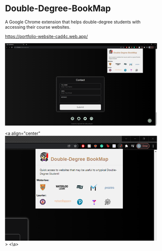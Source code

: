 # Double-Degree-BookMap
A Google Chrome extension that helps double-degree students with accessing their course websites.

https://portfolio-website-cad4c.web.app/

![Extension Image](.Images/Fullscreen.PNG)

<a align="center" ![Zoomed Image](.Images/Zoomed.PNG)> <\a>
